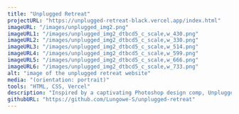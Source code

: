 ```yaml
---
title: "Unplugged Retreat"
projectURL: "https://unplugged-retreat-black.vercel.app/index.html"
imageURL: "/images/unplugged_img2.png"
imageURL1: "/images/unplugged_img2_dtbcd5_c_scale,w_430.png"
imageURL2: "/images/unplugged_img2_dtbcd5_c_scale,w_330.png"
imageURL3: "/images/unplugged_img2_dtbcd5_c_scale,w_514.png"
imageURL4: "/images/unplugged_img2_dtbcd5_c_scale,w_599.png"
imageURL5: "/images/unplugged_img2_dtbcd5_c_scale,w_666.png"
imageURL6: "/images/unplugged_img2_dtbcd5_c_scale,w_733.png"
alt: "image of the unplugged retreat website"
media: "(orientation: portrait)"
tools: "HTML, CSS, Vercel"
description: "Inspired by a captivating Photoshop design comp, Unplugged Retreat is a meticulously crafted, fully responsive website designed to provide your team with an escape from city life. It comes to life through the power of HTML and CSS."
githubURL: "https://github.com/Lungowe-S/unplugged-retreat"
---
```

